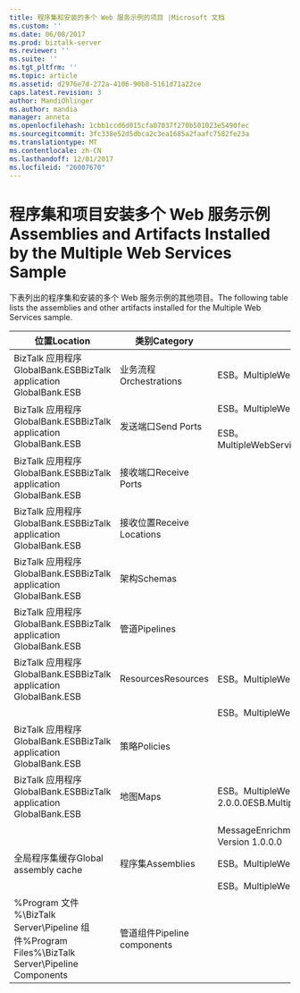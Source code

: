 ```yaml
---
title: 程序集和安装的多个 Web 服务示例的项目 |Microsoft 文档
ms.custom: ''
ms.date: 06/08/2017
ms.prod: biztalk-server
ms.reviewer: ''
ms.suite: ''
ms.tgt_pltfrm: ''
ms.topic: article
ms.assetid: d2976e7d-272a-4106-90b8-5161d71a22ce
caps.latest.revision: 3
author: MandiOhlinger
ms.author: mandia
manager: anneta
ms.openlocfilehash: 1cbb1ccd6d015cfa07037f270b501023e5490fec
ms.sourcegitcommit: 3fc338e52d5dbca2c3ea1685a2faafc7582fe23a
ms.translationtype: MT
ms.contentlocale: zh-CN
ms.lasthandoff: 12/01/2017
ms.locfileid: "26007670"
---
```

# <a name="assemblies-and-artifacts-installed-by-the-multiple-web-services-sample"></a><span data-ttu-id="a6041-102">程序集和项目安装多个 Web 服务示例</span><span class="sxs-lookup"><span data-stu-id="a6041-102">Assemblies and Artifacts Installed by the Multiple Web Services Sample</span></span>
<span data-ttu-id="a6041-103">下表列出的程序集和安装的多个 Web 服务示例的其他项目。</span><span class="sxs-lookup"><span data-stu-id="a6041-103">The following table lists the assemblies and other artifacts installed for the Multiple Web Services sample.</span></span>  
  
|<span data-ttu-id="a6041-104">位置</span><span class="sxs-lookup"><span data-stu-id="a6041-104">Location</span></span>|<span data-ttu-id="a6041-105">类别</span><span class="sxs-lookup"><span data-stu-id="a6041-105">Category</span></span>|<span data-ttu-id="a6041-106">名称和版本的组件</span><span class="sxs-lookup"><span data-stu-id="a6041-106">Name and version of the component</span></span>|  
|--------------|--------------|---------------------------------------|  
|<span data-ttu-id="a6041-107">BizTalk 应用程序 GlobalBank.ESB</span><span class="sxs-lookup"><span data-stu-id="a6041-107">BizTalk application GlobalBank.ESB</span></span>|<span data-ttu-id="a6041-108">业务流程</span><span class="sxs-lookup"><span data-stu-id="a6041-108">Orchestrations</span></span>|<span data-ttu-id="a6041-109">ESB。MultipleWebServices.Orchestrations.TwoWayRouting</span><span class="sxs-lookup"><span data-stu-id="a6041-109">ESB.MultipleWebServices.Orchestrations.TwoWayRouting</span></span>|  
|<span data-ttu-id="a6041-110">BizTalk 应用程序 GlobalBank.ESB</span><span class="sxs-lookup"><span data-stu-id="a6041-110">BizTalk application GlobalBank.ESB</span></span>|<span data-ttu-id="a6041-111">发送端口</span><span class="sxs-lookup"><span data-stu-id="a6041-111">Send Ports</span></span>|<span data-ttu-id="a6041-112">ESB。MultipleWebServices.Orchestrations_2.0.0.0_</span><span class="sxs-lookup"><span data-stu-id="a6041-112">ESB.MultipleWebServices.Orchestrations_2.0.0.0_</span></span><br /><br /> <span data-ttu-id="a6041-113">ESB。MultipleWebServices.Orchestrations.TwoWayRouting_RoutingPort_d98186f1038d4721</span><span class="sxs-lookup"><span data-stu-id="a6041-113">ESB.MultipleWebServices.Orchestrations.TwoWayRouting_RoutingPort_d98186f1038d4721</span></span>|  
|<span data-ttu-id="a6041-114">BizTalk 应用程序 GlobalBank.ESB</span><span class="sxs-lookup"><span data-stu-id="a6041-114">BizTalk application GlobalBank.ESB</span></span>|<span data-ttu-id="a6041-115">接收端口</span><span class="sxs-lookup"><span data-stu-id="a6041-115">Receive Ports</span></span>||  
|<span data-ttu-id="a6041-116">BizTalk 应用程序 GlobalBank.ESB</span><span class="sxs-lookup"><span data-stu-id="a6041-116">BizTalk application GlobalBank.ESB</span></span>|<span data-ttu-id="a6041-117">接收位置</span><span class="sxs-lookup"><span data-stu-id="a6041-117">Receive Locations</span></span>||  
|<span data-ttu-id="a6041-118">BizTalk 应用程序 GlobalBank.ESB</span><span class="sxs-lookup"><span data-stu-id="a6041-118">BizTalk application GlobalBank.ESB</span></span>|<span data-ttu-id="a6041-119">架构</span><span class="sxs-lookup"><span data-stu-id="a6041-119">Schemas</span></span>||  
|<span data-ttu-id="a6041-120">BizTalk 应用程序 GlobalBank.ESB</span><span class="sxs-lookup"><span data-stu-id="a6041-120">BizTalk application GlobalBank.ESB</span></span>|<span data-ttu-id="a6041-121">管道</span><span class="sxs-lookup"><span data-stu-id="a6041-121">Pipelines</span></span>||  
|<span data-ttu-id="a6041-122">BizTalk 应用程序 GlobalBank.ESB</span><span class="sxs-lookup"><span data-stu-id="a6041-122">BizTalk application GlobalBank.ESB</span></span>|<span data-ttu-id="a6041-123">Resources</span><span class="sxs-lookup"><span data-stu-id="a6041-123">Resources</span></span>|<span data-ttu-id="a6041-124">ESB。MultipleWebServices.Maps 版本 2.0.0.0</span><span class="sxs-lookup"><span data-stu-id="a6041-124">ESB.MultipleWebServices.Maps Version 2.0.0.0</span></span>|  
|||<span data-ttu-id="a6041-125">ESB。MultipleWebServices.Orchestrations 版本 2.0.0.0</span><span class="sxs-lookup"><span data-stu-id="a6041-125">ESB.MultipleWebServices.Orchestrations Version 2.0.0.0</span></span>|  
|<span data-ttu-id="a6041-126">BizTalk 应用程序 GlobalBank.ESB</span><span class="sxs-lookup"><span data-stu-id="a6041-126">BizTalk application GlobalBank.ESB</span></span>|<span data-ttu-id="a6041-127">策略</span><span class="sxs-lookup"><span data-stu-id="a6041-127">Policies</span></span>||  
|<span data-ttu-id="a6041-128">BizTalk 应用程序 GlobalBank.ESB</span><span class="sxs-lookup"><span data-stu-id="a6041-128">BizTalk application GlobalBank.ESB</span></span>|<span data-ttu-id="a6041-129">地图</span><span class="sxs-lookup"><span data-stu-id="a6041-129">Maps</span></span>|<span data-ttu-id="a6041-130">ESB。MultipleWebServices.Maps.SubmitOrderResponseCN_To_SubmitOrderRequestCN 版本 2.0.0.0</span><span class="sxs-lookup"><span data-stu-id="a6041-130">ESB.MultipleWebServices.Maps.SubmitOrderResponseCN_To_SubmitOrderRequestCN Version 2.0.0.0</span></span>|  
|||<span data-ttu-id="a6041-131">MessageEnrichment.Transforms.OrderDocAndGetOrderDetailsToInventoryOrder 版本 1.0.0.0</span><span class="sxs-lookup"><span data-stu-id="a6041-131">MessageEnrichment.Transforms.OrderDocAndGetOrderDetailsToInventoryOrder Version 1.0.0.0</span></span>|  
|<span data-ttu-id="a6041-132">全局程序集缓存</span><span class="sxs-lookup"><span data-stu-id="a6041-132">Global assembly cache</span></span>|<span data-ttu-id="a6041-133">程序集</span><span class="sxs-lookup"><span data-stu-id="a6041-133">Assemblies</span></span>|<span data-ttu-id="a6041-134">ESB。MultipleWebServices.Maps 版本 2.0.0.0</span><span class="sxs-lookup"><span data-stu-id="a6041-134">ESB.MultipleWebServices.Maps Version 2.0.0.0</span></span>|  
|||<span data-ttu-id="a6041-135">ESB。MultipleWebServices.Orchestrations 版本 2.0.0.0</span><span class="sxs-lookup"><span data-stu-id="a6041-135">ESB.MultipleWebServices.Orchestrations Version 2.0.0.0</span></span>|  
|<span data-ttu-id="a6041-136">%Program 文件 %\\BizTalk Server\Pipeline 组件</span><span class="sxs-lookup"><span data-stu-id="a6041-136">%Program Files%\\BizTalk Server\Pipeline Components</span></span>|<span data-ttu-id="a6041-137">管道组件</span><span class="sxs-lookup"><span data-stu-id="a6041-137">Pipeline components</span></span>||